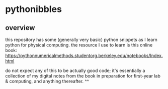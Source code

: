 # pythonibbles

## overview
this repository has some (generally very basic) python snippets as I learn python for physical computing. the resource I use to learn is this online book: https://pythonnumericalmethods.studentorg.berkeley.edu/notebooks/Index.html

do not expect any of this to be actually good code; it's essentially a collection of my digital notes from the book in preparation for first-year lab & computing, and anything thereafter. ^^
